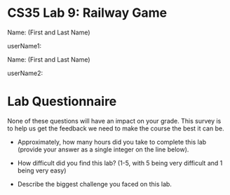 # CS35 Lab 9: Railway Game

Name: (First and Last Name)

userName1:

Name: (First and Last Name)

userName2:



# Lab Questionnaire

None of these questions will have an impact on your grade. This survey is to
help us get the feedback we need to make the course the best it can be.

* Approximately, how many hours did you take to complete this lab
(provide your answer as a single integer on the line below).


* How difficult did you find this lab? (1-5, with 5 being very difficult and 1 being very easy)


* Describe the biggest challenge you faced on this lab.
